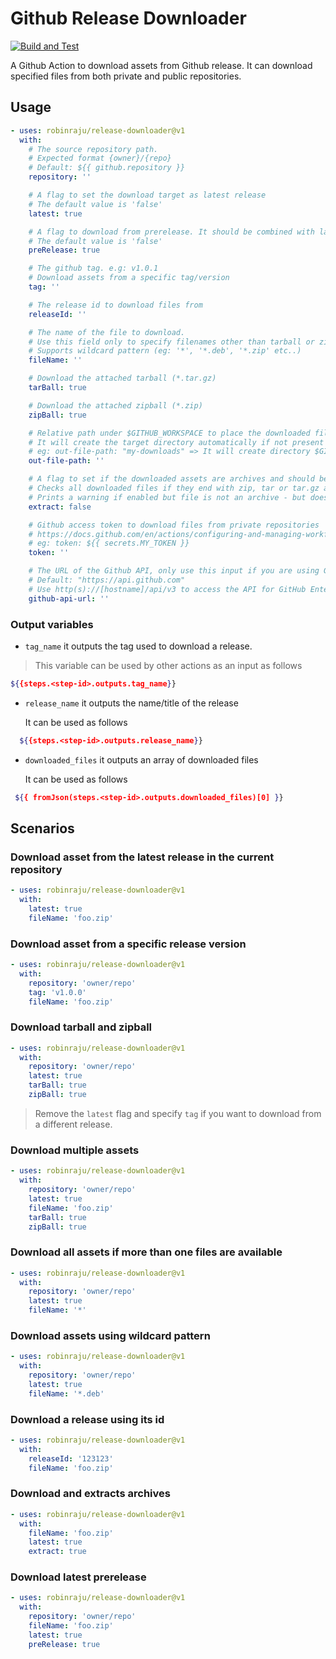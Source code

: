 # Github Release Downloader

[![Build and Test](https://github.com/robinraju/release-downloader/actions/workflows/ci.yml/badge.svg)](https://github.com/robinraju/release-downloader/actions/workflows/ci.yml)

A Github Action to download assets from Github release. It can download
specified files from both private and public repositories.

## Usage

```yaml
- uses: robinraju/release-downloader@v1
  with:
    # The source repository path.
    # Expected format {owner}/{repo}
    # Default: ${{ github.repository }}
    repository: ''

    # A flag to set the download target as latest release
    # The default value is 'false'
    latest: true

    # A flag to download from prerelease. It should be combined with latest flag.
    # The default value is 'false'
    preRelease: true

    # The github tag. e.g: v1.0.1
    # Download assets from a specific tag/version
    tag: ''

    # The release id to download files from
    releaseId: ''

    # The name of the file to download.
    # Use this field only to specify filenames other than tarball or zipball, if any.
    # Supports wildcard pattern (eg: '*', '*.deb', '*.zip' etc..)
    fileName: ''

    # Download the attached tarball (*.tar.gz)
    tarBall: true

    # Download the attached zipball (*.zip)
    zipBall: true

    # Relative path under $GITHUB_WORKSPACE to place the downloaded file(s)
    # It will create the target directory automatically if not present
    # eg: out-file-path: "my-downloads" => It will create directory $GITHUB_WORKSPACE/my-downloads
    out-file-path: ''

    # A flag to set if the downloaded assets are archives and should be extracted
    # Checks all downloaded files if they end with zip, tar or tar.gz and extracts them, if true.
    # Prints a warning if enabled but file is not an archive - but does not fail.
    extract: false

    # Github access token to download files from private repositories
    # https://docs.github.com/en/actions/configuring-and-managing-workflows/creating-and-storing-encrypted-secrets
    # eg: token: ${{ secrets.MY_TOKEN }}
    token: ''

    # The URL of the Github API, only use this input if you are using Github Enterprise
    # Default: "https://api.github.com"
    # Use http(s)://[hostname]/api/v3 to access the API for GitHub Enterprise Server
    github-api-url: ''
```

### Output variables

- `tag_name` it outputs the tag used to download a release.

> This variable can be used by other actions as an input as follows

```sh
${{steps.<step-id>.outputs.tag_name}}
```

- `release_name` it outputs the name/title of the release

  It can be used as follows

```sh
  ${{steps.<step-id>.outputs.release_name}}
```

- `downloaded_files` it outputs an array of downloaded files

  It can be used as follows

```sh
 ${{ fromJson(steps.<step-id>.outputs.downloaded_files)[0] }}
```

## Scenarios

### Download asset from the latest release in the current repository

```yaml
- uses: robinraju/release-downloader@v1
  with:
    latest: true
    fileName: 'foo.zip'
```

### Download asset from a specific release version

```yaml
- uses: robinraju/release-downloader@v1
  with:
    repository: 'owner/repo'
    tag: 'v1.0.0'
    fileName: 'foo.zip'
```

### Download tarball and zipball

```yaml
- uses: robinraju/release-downloader@v1
  with:
    repository: 'owner/repo'
    latest: true
    tarBall: true
    zipBall: true
```

> Remove the `latest` flag and specify `tag` if you want to download from a
> different release.

### Download multiple assets

```yaml
- uses: robinraju/release-downloader@v1
  with:
    repository: 'owner/repo'
    latest: true
    fileName: 'foo.zip'
    tarBall: true
    zipBall: true
```

### Download all assets if more than one files are available

```yaml
- uses: robinraju/release-downloader@v1
  with:
    repository: 'owner/repo'
    latest: true
    fileName: '*'
```

### Download assets using wildcard pattern

```yaml
- uses: robinraju/release-downloader@v1
  with:
    repository: 'owner/repo'
    latest: true
    fileName: '*.deb'
```

### Download a release using its id

```yaml
- uses: robinraju/release-downloader@v1
  with:
    releaseId: '123123'
    fileName: 'foo.zip'
```

### Download and extracts archives

```yaml
- uses: robinraju/release-downloader@v1
  with:
    fileName: 'foo.zip'
    latest: true
    extract: true
```

### Download latest prerelease

```yaml
- uses: robinraju/release-downloader@v1
  with:
    repository: 'owner/repo'
    fileName: 'foo.zip'
    latest: true
    preRelease: true
```
